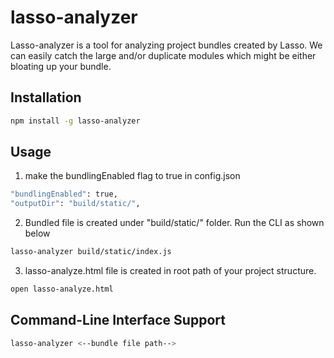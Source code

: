 # lasso-analyzer

Lasso-analyzer is a tool for analyzing project bundles created by Lasso. We can easily catch the large and/or duplicate modules which might be either bloating up
your bundle.

## Installation ##

``` bash
npm install -g lasso-analyzer
```

## Usage ##

1. make the bundlingEnabled flag to true in config.json
``` bash
"bundlingEnabled": true,
"outputDir": "build/static/",
```
2. Bundled file is created under "build/static/" folder. Run the CLI as shown below
``` bash
lasso-analyzer build/static/index.js
```
3. lasso-analyze.html file is created in root path of your project structure.

``` bash
open lasso-analyze.html
```
## Command-Line Interface Support ##

``` bash
lasso-analyzer <--bundle file path-->
```